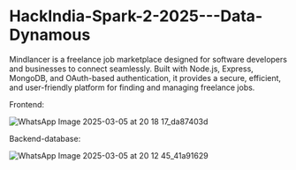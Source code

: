 # HackIndia-Spark-2-2025---Data-Dynamous
Mindlancer is a freelance job marketplace designed for software developers and businesses to connect seamlessly. Built with Node.js, Express, MongoDB, and OAuth-based authentication, it provides a secure, efficient, and user-friendly platform for finding and managing freelance jobs.

Frontend:

![WhatsApp Image 2025-03-05 at 20 18 17_da87403d](https://github.com/user-attachments/assets/c377cadd-c916-41a6-bf9e-64b6d4a25a5c)

Backend-database:

![WhatsApp Image 2025-03-05 at 20 12 45_41a91629](https://github.com/user-attachments/assets/95ae9b08-e413-4e0f-8274-eec3478d2629)
